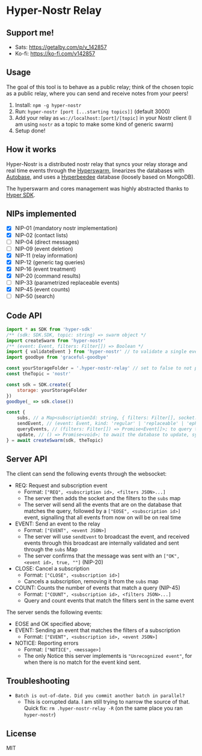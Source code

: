# Hyper-Nostr Relay
## Support me!
- Sats: https://getalby.com/p/v_142857
- Ko-fi: https://ko-fi.com/v142857
## Usage
The goal of this tool is to behave as a public relay; think of the chosen topic as a public relay, where you can send and receive notes from your peers!
1. Install: `npm -g hyper-nostr`
2. Run: `hyper-nostr [port [...starting topics]]` (default 3000)
3. Add your relay as `ws://localhost:[port]/[topic]` in your Nostr client (I am using `nostr` as a topic to make some kind of generic swarm)
4. Setup done!
## How it works
Hyper-Nostr is a distributed nostr relay that syncs your relay storage and real time events through the [Hyperswarm](https://github.com/holepunchto/hyperswarm), linearizes the databases with [Autobase](https://github.com/holepunchto/autobase), and uses a [Hyperbeedee](https://github.com/Telios-org/hyperdeebee) database (loosely based on MongoDB).

The hyperswarm and cores management was highly abstracted thanks to [Hyper SDK](https://github.com/rangermauve/hyper-sdk).
## NIPs implemented
- [x] NIP-01 (mandatory nostr implementation)
- [x] NIP-02 (contact lists)
- [ ] NIP-04 (direct messages)
- [ ] NIP-09 (event deletion)
- [x] NIP-11 (relay information)
- [x] NIP-12 (generic tag queries)
- [x] NIP-16 (event treatment)
- [x] NIP-20 (command results)
- [ ] NIP-33 (parametrized replaceable events)
- [x] NIP-45 (event counts)
- [ ] NIP-50 (search)

## Code API
```js
import * as SDK from 'hyper-sdk'
/** (sdk: SDK.SDK, topic: string) => swarm object */
import createSwarm from 'hyper-nostr'
/** (event: Event, filters: Filter[]) => Boolean */
import { validateEvent } from 'hyper-nostr' // to validate a single event through NIP-01 and NIP-12
import goodbye from 'graceful-goodbye'

const yourStorageFolder = '.hyper-nostr-relay' // set to false to not persist
const theTopic = 'nostr'

const sdk = SDK.create({
    storage: yourStorageFolder
})
goodbye(_ => sdk.close())

const { 
    subs, // a Map<subscriptionId: string, { filters: Filter[], socket: WebSocket }> object
    sendEvent, // (event: Event, kind: 'regular' | 'replaceable' | 'ephemeral', socket?: WebSocket) => document: Object | Error; to send an Nostr Event to the peers and the local database. Optionally pass in the socket of the sender to filter them out in the broadcast
    queryEvents, // (filters: Filter[]) => Promise<Event[]>; to query the database for the events that match the list of filters 
    update, // () => Promise<void>; to await the database to update, syncing with the connected peers
} = await createSwarm(sdk, theTopic)
```
## Server API
The client can send the following events through the websocket:
- REQ: Request and subscription event
    - Format: `["REQ", <subscription id>, <filters JSON>...]`
    - The server then adds the socket and the filters to the `subs` map
    - The server will send all the events that are on the database that matches the query, followed by a `["EOSE", <subscription id>]` event, signalling that all events from now on will be on real time
- EVENT: Send an event to the relay
    - Format: `["EVENT", <event JSON>]`
    - The server will use `sendEvent` to broadcast the event, and received events through this broadcast are internally validated and sent through the `subs` Map
    - The server confirms that the message was sent with an `["OK", <event id>, true, ""]` (NIP-20)
- CLOSE: Cancel a subscription
    - Format: `["CLOSE", <subscription id>]`
    - Cancels a subscription, removing it from the `subs` map
- COUNT: Counts the number of events that match a query (NIP-45)
    - Format: `["COUNT", <subscription id>, <filters JSON>...]`
    - Query and count events that match the filters sent in the same event

The server sends the following events:
- EOSE and OK specified above;
- EVENT: Sending an event that matches the filters of a subscription
    - Format: `["EVENT", <subscription id>, <event JSON>]`
- NOTICE: Reporting errors
    - Format: `["NOTICE", <message>]`
    - The only Notice this server implements is `"Unrecognized event"`, for when there is no match for the event kind sent.
## Troubleshooting
- `Batch is out-of-date. Did you commit another batch in parallel?`
    - This is corrupted data. I am still trying to narrow the source of that. Quick fix: `rm .hyper-nostr-relay -R` (on the same place you ran `hyper-nostr`)
## License
MIT

